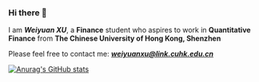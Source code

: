 ### Hi there 👋

I am ***Weiyuan XU***, a **Finance** student who aspires to work in **Quantitative Finance** from **The Chinese University of Hong Kong, Shenzhen** 

Please feel free to contact me:
***weiyuanxu@link.cuhk.edu.cn***

[![Anurag's GitHub stats](https://github-readme-stats.vercel.app/api?username=XuWY0311&show_icons=true&theme=tokyonight)](https://github.com/anuraghazra/github-readme-stats)

